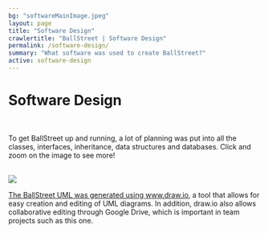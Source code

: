 ```yaml
---
bg: "softwareMainImage.jpeg"
layout: page
title: "Software Design"
crawlertitle: "BallStreet | Software Design"
permalink: /software-design/
summary: "What software was used to create BallStreet?"
active: software-design
---
```


# Software Design

<br>

To get BallStreet up and running, a lot of planning was put into all the classes, interfaces, inheritance, data structures and databases. Click and zoom on the image to see more! <!-- <a href="https://www.draw.io/?state=%7B%22ids%22:%5B%220B2_xE3oTVp1gM3ZoU01CNUo5UjA%22%5D,%22action%22:%22open%22,%22userId%22:%22{userId}%22%7D#G0B2_xE3oTVp1gM3ZoU01CNUo5UjA" target = "_blank"> Click to see BallStreet's UML Diagrams.</a> -->

<br>
<a href="https://pfindan.github.io/CS2212-Team5/assets/images/uml.png">
<img src= "/CS2212-Team5/assets/images/uml.png" align = "left"/>
<br>

The BallStreet UML was generated using www.draw.io, a tool that allows for easy creation and editing of UML diagrams. In addition, draw.io also allows collaborative editing through Google Drive, which is important in team projects such as this one.

